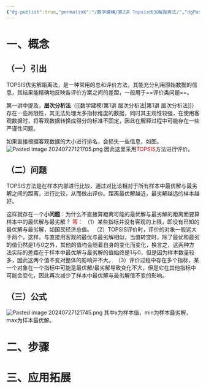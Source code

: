 ```yaml
---
{"dg-publish":true,"permalink":"/数学建模/第2讲 Topsis优劣解距离法/","dgPassFrontmatter":true,"created":"2024-07-27T11:54:52.100+08:00","updated":"2024-07-27T12:19:01.329+08:00"}
---
```


# 一、概念
## （一）引出
TOPSIS优劣解距离法，是一种常用的总和评价方法，其能充分利用原始数据的信息，其结果能精确地反映各评价方案之间的差距，一般用于==评价类问题==。

第一讲中提及，**层次分析法**（[[数学建模/第1讲 层次分析法\|第1讲 层次分析法]]）存在一些局限性，其无法处理太多指标维度的数据，同时其主观性较强，在使用客观数据时，将客观数据转换成得分的标准不固定，因此在解释过程中可能存在一些严谨性问题。

如果直接根据客观数据的大小进行排名，会损失一些信息，如图。
![Pasted image 20240727121705.png](/img/user/Pasted%20image%2020240727121705.png)
因此这里采用<font color="#c00000">TOPSIS</font>方法进行评价。

## （二）问题
TOPSIS方法是在样本内部进行比较，通过对比该相对于所有样本中最优解与最劣解之间的距离，进行比较，从而做出评价。距离最优解越近，最劣解越远的样本越好。

这样就存在一个**小问题**：为什么不直接算距离可能的最优解与最劣解的距离而要算样本中的最优解与最劣解？
<font color="#c00000">答：</font>
（1）某些指标并没有客观的上限，即没有已知的最优解与最劣解，如国民经济总值。
（2）TOPSIS评价时，评价的对象一般远大于两个，这样，与直接用客观的最优与最劣解相似，当值转变时，除了最优和最劣的值仍然是1与0之外，其他的值均会随着自身的变化而变化，换言之，这两种方法实际的差距在于样本中最优解与最劣解的值始终是1与0，但是因为样本数量较多，因此这两个值不变对整体的影响并不大。
（3）评价过程中存在多个指标，某一个对象在一个指标中可能是最优解/最劣解导致变化不大，但是它在其他指标中可能会变化，因此再次减少了样本中最优解与最劣解值不变的影响。

## （三）公式
![Pasted image 20240727121745.png](/img/user/Pasted%20image%2020240727121745.png)
其中x为样本值，min为样本最劣解，max为样本最优解。

# 二、步骤

# 三、应用拓展